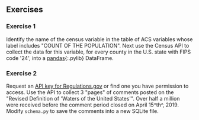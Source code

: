 ---
---

## Exercises

### Exercise 1

Identify the name of the census variable in the table of ACS variables whose
label includes "COUNT OF THE POPULATION". Next use the Census API to collect
the data for this variable, for every county in the U.S. state with FIPS code
'24', into a [pandas](){:.pylib} DataFrame.

### Exercise 2

Request an [API key for Regulations.gov] or find one you have permission to
access. Use the API to collect 3 "pages" of comments posted on the "Revised
Definition of 'Waters of the United States'". Over half a million were received
before the comment period closed on April 15^th^, 2019. Modify `schema.py` to
save the comments into a new SQLite file.

[API key for Regulations.gov]: https://regulationsgov.github.io/developers/